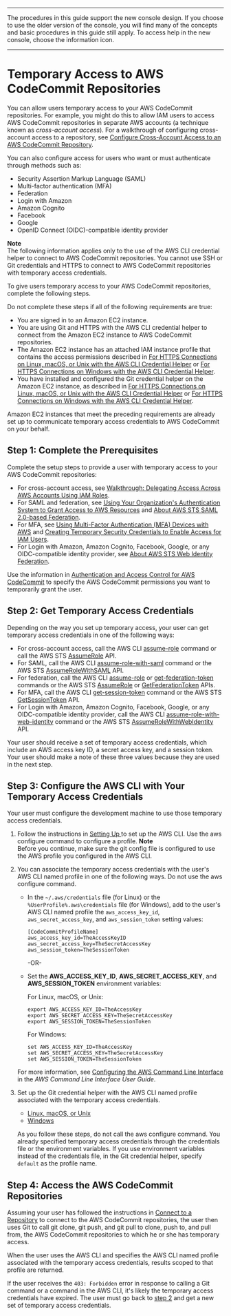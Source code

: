--------

 The procedures in this guide support the new console design\. If you choose to use the older version of the console, you will find many of the concepts and basic procedures in this guide still apply\. To access help in the new console, choose the information icon\.

--------

# Temporary Access to AWS CodeCommit Repositories<a name="temporary-access"></a>

You can allow users temporary access to your AWS CodeCommit repositories\. For example, you might do this to allow IAM users to access AWS CodeCommit repositories in separate AWS accounts \(a technique known as *cross\-account access*\)\. For a walkthrough of configuring cross\-account access to a repository, see [Configure Cross\-Account Access to an AWS CodeCommit Repository](cross-account.md)\. 

You can also configure access for users who want or must authenticate through methods such as:
+ Security Assertion Markup Language \(SAML\)
+ Multi\-factor authentication \(MFA\)
+ Federation
+ Login with Amazon
+ Amazon Cognito
+ Facebook
+ Google
+ OpenID Connect \(OIDC\)\-compatible identity provider

**Note**  
The following information applies only to the use of the AWS CLI credential helper to connect to AWS CodeCommit repositories\. You cannot use SSH or Git credentials and HTTPS to connect to AWS CodeCommit repositories with temporary access credentials\. 

To give users temporary access to your AWS CodeCommit repositories, complete the following steps\.

Do not complete these steps if all of the following requirements are true:
+ You are signed in to an Amazon EC2 instance\.
+ You are using Git and HTTPS with the AWS CLI credential helper to connect from the Amazon EC2 instance to AWS CodeCommit repositories\.
+ The Amazon EC2 instance has an attached IAM instance profile that contains the access permissions described in [For HTTPS Connections on Linux, macOS, or Unix with the AWS CLI Credential Helper](setting-up-https-unixes.md) or [For HTTPS Connections on Windows with the AWS CLI Credential Helper](setting-up-https-windows.md)\.
+ You have installed and configured the Git credential helper on the Amazon EC2 instance, as described in [For HTTPS Connections on Linux, macOS, or Unix with the AWS CLI Credential Helper](setting-up-https-unixes.md) or [For HTTPS Connections on Windows with the AWS CLI Credential Helper](setting-up-https-windows.md)\.

Amazon EC2 instances that meet the preceding requirements are already set up to communicate temporary access credentials to AWS CodeCommit on your behalf\.

## Step 1: Complete the Prerequisites<a name="temporary-access-prerequisites"></a>

Complete the setup steps to provide a user with temporary access to your AWS CodeCommit repositories: 
+ For cross\-account access, see [Walkthrough: Delegating Access Across AWS Accounts Using IAM Roles](http://docs.aws.amazon.com/IAM/latest/UserGuide/roles-walkthrough-crossacct.html)\.
+ For SAML and federation, see [ Using Your Organization's Authentication System to Grant Access to AWS Resources](http://docs.aws.amazon.com/STS/latest/UsingSTS/STSUseCases.html#IdentityBrokerApplication) and [About AWS STS SAML 2\.0\-based Federation](http://docs.aws.amazon.com/STS/latest/UsingSTS/CreatingSAML.html)\.
+ For MFA, see [Using Multi\-Factor Authentication \(MFA\) Devices with AWS](http://docs.aws.amazon.com/IAM/latest/UserGuide/Using_ManagingMFA.html) and [Creating Temporary Security Credentials to Enable Access for IAM Users](http://docs.aws.amazon.com/STS/latest/UsingSTS/CreatingSessionTokens.html)\.
+ For Login with Amazon, Amazon Cognito, Facebook, Google, or any OIDC\-compatible identity provider, see [About AWS STS Web Identity Federation](http://docs.aws.amazon.com/STS/latest/UsingSTS/web-identity-federation.html)\.

Use the information in [Authentication and Access Control for AWS CodeCommit](auth-and-access-control.md) to specify the AWS CodeCommit permissions you want to temporarily grant the user\.

## Step 2: Get Temporary Access Credentials<a name="temporary-access-get-credentials"></a>

Depending on the way you set up temporary access, your user can get temporary access credentials in one of the following ways:
+ For cross\-account access, call the AWS CLI [assume\-role](http://docs.aws.amazon.com/cli/latest/reference/sts/assume-role.html) command or call the AWS STS [AssumeRole](http://docs.aws.amazon.com/STS/latest/APIReference/API_AssumeRole.html) API\.
+ For SAML, call the AWS CLI [assume\-role\-with\-saml](http://docs.aws.amazon.com/cli/latest/reference/sts/assume-role-with-saml.html) command or the AWS STS [AssumeRoleWithSAML](http://docs.aws.amazon.com/STS/latest/APIReference/API_AssumeRoleWithSAML.html) API\.
+ For federation, call the AWS CLI [assume\-role](http://docs.aws.amazon.com/cli/latest/reference/sts/assume-role.html) or [get\-federation\-token](http://docs.aws.amazon.com/cli/latest/reference/sts/get-federation-token.html) commands or the AWS STS [AssumeRole](http://docs.aws.amazon.com/STS/latest/APIReference/API_AssumeRole.html) or [GetFederationToken](http://docs.aws.amazon.com/STS/latest/APIReference/API_GetFederationToken.html) APIs\.
+ For MFA, call the AWS CLI [get\-session\-token](http://docs.aws.amazon.com/cli/latest/reference/sts/get-session-token.html) command or the AWS STS [GetSessionToken](http://docs.aws.amazon.com/STS/latest/APIReference/API_GetSessionToken.html) API\.
+ For Login with Amazon, Amazon Cognito, Facebook, Google, or any OIDC\-compatible identity provider, call the AWS CLI [assume\-role\-with\-web\-identity](http://docs.aws.amazon.com/cli/latest/reference/sts/assume-role-with-web-identity.html) command or the AWS STS [AssumeRoleWithWebIdentity](http://docs.aws.amazon.com/STS/latest/APIReference/API_AssumeRoleWithWebIdentity.html) API\.

Your user should receive a set of temporary access credentials, which include an AWS access key ID, a secret access key, and a session token\. Your user should make a note of these three values because they are used in the next step\.

## Step 3: Configure the AWS CLI with Your Temporary Access Credentials<a name="temporary-access-configure-credentials"></a>

Your user must configure the development machine to use those temporary access credentials\.

1. Follow the instructions in [Setting Up ](setting-up.md) to set up the AWS CLI\. Use the aws configure command to configure a profile\.
**Note**  
Before you continue, make sure the git config file is configured to use the AWS profile you configured in the AWS CLI\.

1. You can associate the temporary access credentials with the user's AWS CLI named profile in one of the following ways\. Do not use the aws configure command\.
   + In the `~/.aws/credentials` file \(for Linux\) or the `%UserProfile%.aws\credentials` file \(for Windows\), add to the user's AWS CLI named profile the `aws_access_key_id`, `aws_secret_access_key`, and `aws_session_token` setting values:

     ```
     [CodeCommitProfileName]
     aws_access_key_id=TheAccessKeyID
     aws_secret_access_key=TheSecretAccessKey
     aws_session_token=TheSessionToken
     ```

     \-OR\-
   + Set the **AWS\_ACCESS\_KEY\_ID**, **AWS\_SECRET\_ACCESS\_KEY**, and **AWS\_SESSION\_TOKEN** environment variables:

     For Linux, macOS, or Unix:

     ```
     export AWS_ACCESS_KEY_ID=TheAccessKey
     export AWS_SECRET_ACCESS_KEY=TheSecretAccessKey
     export AWS_SESSION_TOKEN=TheSessionToken
     ```

     For Windows:

     ```
     set AWS_ACCESS_KEY_ID=TheAccessKey
     set AWS_SECRET_ACCESS_KEY=TheSecretAccessKey
     set AWS_SESSION_TOKEN=TheSessionToken
     ```

   For more information, see [Configuring the AWS Command Line Interface](http://docs.aws.amazon.com/cli/latest/userguide/cli-chap-getting-started.html) in the *AWS Command Line Interface User Guide*\.

1. Set up the Git credential helper with the AWS CLI named profile associated with the temporary access credentials\. 
   + [Linux, macOS, or Unix](setting-up-https-unixes.md)
   + [Windows](setting-up-https-windows.md)

   As you follow these steps, do not call the aws configure command\. You already specified temporary access credentials through the credentials file or the environment variables\. If you use environment variables instead of the credentials file, in the Git credential helper, specify `default` as the profile name\. 

## Step 4: Access the AWS CodeCommit Repositories<a name="temporary-access-use-credentials"></a>

Assuming your user has followed the instructions in [Connect to a Repository](how-to-connect.md) to connect to the AWS CodeCommit repositories, the user then uses Git to call git clone, git push, and git pull to clone, push to, and pull from, the AWS CodeCommit repositories to which he or she has temporary access\.

When the user uses the AWS CLI and specifies the AWS CLI named profile associated with the temporary access credentials, results scoped to that profile are returned\.

If the user receives the `403: Forbidden` error in response to calling a Git command or a command in the AWS CLI, it's likely the temporary access credentials have expired\. The user must go back to [step 2](#temporary-access-get-credentials) and get a new set of temporary access credentials\.